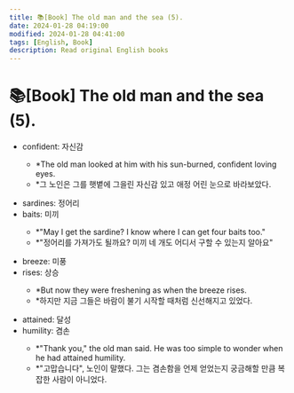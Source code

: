 ```yaml
---
title: 📚[Book] The old man and the sea (5).
date: 2024-01-28 04:19:00
modified: 2024-01-28 04:41:00
tags: [English, Book]
description: Read original English books
---
```


# 📚[Book] The old man and the sea (5).

<p>
    <ul>
        <li>confident: 자신감</li>
        <ul>
            <li>*The old man looked at him with his sun-burned, confident loving eyes.</li>
            <li>*그 노인은 그를 햇볕에 그을린 자신감 있고 애정 어린 눈으로 바라보았다.</li>
        </ul>
    </ul>
</p>

<p>
    <ul>
        <li>sardines: 정어리</li>
        <li>baits: 미끼</li>
        <ul>
            <li>*"May I get the sardine? I know where I can get four baits too."</li>
            <li>*"정어리를 가져가도 될까요? 미끼 네 개도 어디서 구할 수 있는지 알아요"</li>
        </ul>
    </ul>
</p>

<p>
    <ul>
        <li>breeze: 미풍</li>    
        <li>rises: 상승</li>
        <ul>
            <li>*But now they were freshening as when the breeze rises.</li>
            <li>*하지만 지금 그들은 바람이 불기 시작할 때처럼 신선해지고 있었다.</li>
        </ul>
    </ul>
</p>

<p>
    <ul>
        <li>attained: 달성</li>
        <li>humility: 겸손</li>
        <ul>
            <li>*"Thank you," the old man said. He was too simple to wonder when he had attained humility.</li>
            <li>*"고맙습니다", 노인이 말했다. 그는 겸손함을 언제 얻었는지 궁금해할 만큼 복잡한 사람이 아니었다.</li>
        </ul>
    </ul>
</p>
